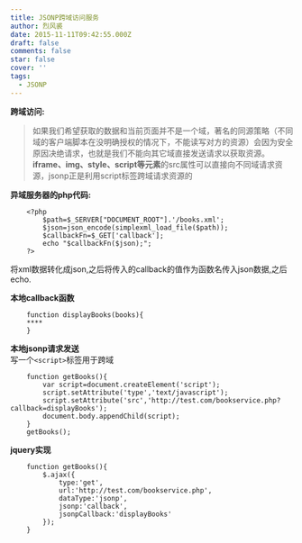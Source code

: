 ```yaml
---
title: JSONP跨域访问服务
author: 烈风裘
date: 2015-11-11T09:42:55.000Z
draft: false
comments: false
star: false
cover: ''
tags: 
  - JSONP
---
```



**跨域访问:**  
>如果我们希望获取的数据和当前页面并不是一个域，著名的同源策略（不同域的客户端脚本在没明确授权的情况下，不能读写对方的资源）会因为安全原因决绝请求，也就是我们不能向其它域直接发送请求以获取资源。  
**iframe、img、style、script等元素**的src属性可以直接向不同域请求资源，jsonp正是利用script标签跨域请求资源的

**异域服务器的php代码:**

		<?php
    		$path=$_SERVER["DOCUMENT_ROOT"].'/books.xml';
    		$json=json_encode(simplexml_load_file($path));
    		$callbackFn=$_GET['callback'];
    		echo "$callbackFn($json);";
		?>	
将xml数据转化成json,之后将传入的callback的值作为函数名传入json数据,之后echo.

**本地callback函数**

		function displayBooks(books){
		****
		}

**本地jsonp请求发送**  
写一个```<script>```标签用于跨域

		function getBooks(){
            var script=document.createElement('script');
            script.setAttribute('type','text/javascript');
            script.setAttribute('src','http://test.com/bookservice.php?			callback=displayBooks');
            document.body.appendChild(script);
        }
        getBooks();
        

**jquery实现**

		function getBooks(){
            $.ajax({
                type:'get',
                url:'http://test.com/bookservice.php',
                dataType:'jsonp',
                jsonp:'callback',
                jsonpCallback:'displayBooks'
            });
        }
    
        
     